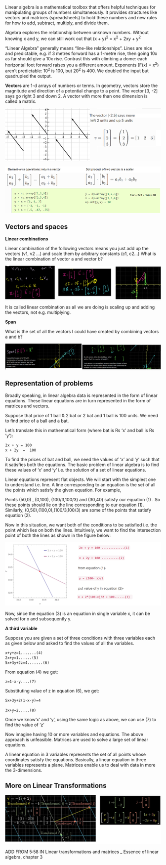 Linear algebra is a mathematical toolbox that offers helpful techniques for manipulating groups of numbers simultaneously. It provides structures like vectors and matrices (spreadsheets) to hold these numbers and new rules for how to add, subtract, multiply, and divide them.

Algebra explores the relationship between unknown numbers. Without knowing x and y, we can still work out that (x + y)<sup>2</sup> = x<sup>2</sup>  + 2xy + y<sup>2</sup>

“Linear Algebra” generally means “line-like relationships”. Lines are nice and predictable, e.g. if 3 metres forward has a 1-metre rise, then going 10x as far should give a 10x rise. Contrast this with climbing a dome: each horizontal foot forward raises you a different amount.
Exponents (F(x) = x<sup>2</sup>) aren’t predictable: 10<sup>2</sup> is 100, but 20<sup>2</sup> is 400. We doubled the input but quadrupled the output.

**Vectors** are 1-d arrays of numbers or terms. In geometry, vectors store the magnitude and direction of a potential change to a point. The vector [3, -2] says go right 3 and down 2. A vector with more than one dimension is called a matrix.

![](../images/linalg5.png)

![](../images/linalg7.png)


Vectors and spaces
------------------
**Linear combinations**

Linear combination of the following vectors means you just add up the vectors (v1, v2 ...) and scale them by arbitrary constants (c1, c2...)
What is the linear combination of vector a and vector b?

![](../images/linalg1.png)

It is called linear combination as all we are doing is scaling up and adding the vectors, not e.g. multiplying.

**Span**

What is the set of all the vectors I could have created by combining vectors a and b?

![](../images/linalg4.png)

Representation of problems
--------------------------
Broadly speaking, in linear algebra data is represented in the form of linear equations. These linear equations are in turn represented in the form of matrices and vectors.

Suppose that price of 1 ball & 2 bat or 2 bat and 1 ball is 100 units. We need to find price of a ball and a bat.

Let’s translate this in mathematical form (where bat is Rs ‘x’ and ball is Rs 'y'):

    2x + y = 100
    x + 2y  =  100

To find the prices of bat and ball, we need the values of ‘x’ and ‘y’ such that it satisfies both the equations. The basic problem of linear algebra is to find these values of ‘x’ and ‘y’ i.e. the solution of a set of linear equations.

Linear equations represent flat objects. We will start with the simplest one to understand i.e. line. A line corresponding to an equation is the set of all the points which satisfy the given equation. For example,

Points (50,0) , (0,100), (100/3,100/3) and (30,40) satisfy our  equation (1) . So these points should lie on the line corresponding to our equation (1). Similarly, (0,50),(100,0),(100/3,100/3) are some of the points that satisfy equation (2).

Now in this situation, we want both of the conditions to be satisfied i.e. the point which lies on both the lines.  Intuitively, we want to find the intersection point of both the lines as shown in the figure below:

![](../images/linalg8.png)

Now, since the equation (3) is an equation in single variable x, it can be solved for x and subsequently y.

**A third variable**

Suppose you are given a set of three conditions with three variables each as given below and asked to find the values of all the variables.

    x+y+z=1.......(4)
    2x+y=1......(5)
    5x+3y+2z=4.......(6)

From equation (4) we get:

    z=1-x-y....(7)

Substituting value of z in equation (6), we get:

    5x+3y+2(1-x-y)=4

    3x+y=2.....(8)

Once we know‘x’ and ‘y’, using the same logic as above, we can use (7) to find the value of ‘z’

Now imagine having 10 or more variables and equations. The above approach is unfeasible.
Matrices are used to solve a large set of linear equations.

A linear equation in 3 variables represents the set of all points whose coordinates satisfy the equations.
Basically, a linear equation in three variables represents a plane. Matrices enable us to deal with data in more the 3-dimensions.

More on Linear Transformations
----------------------------

![](../images/linalg10.png)

ADD FROM 5:58 IN Linear transformations and matrices _ Essence of linear algebra, chapter 3


